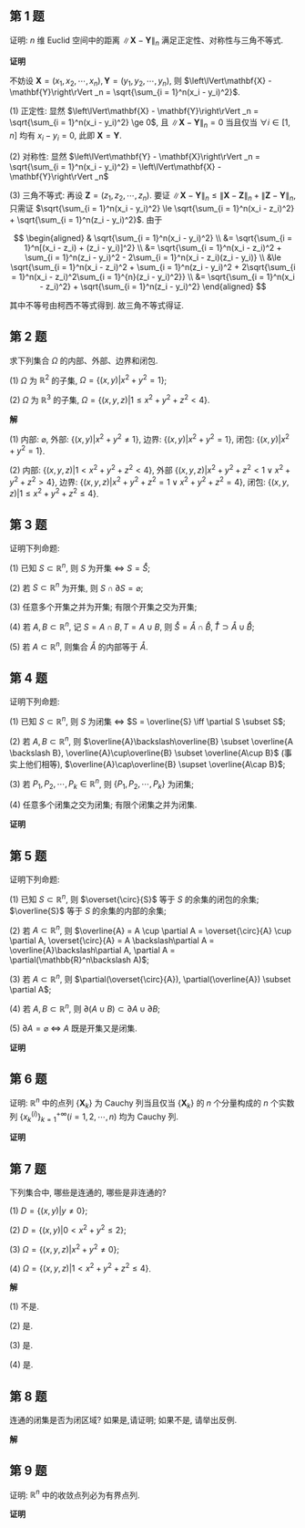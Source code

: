 ﻿## 第 1 题

证明: $n$ 维 Euclid 空间中的距离 $\left\lVert\mathbf{X} - \mathbf{Y}\right\rVert _n$ 满足正定性、对称性与三角不等式.

**证明**

不妨设 $\mathbf{X} = (x_1, x_2, \cdots, x_n), \mathbf{Y} = (y_1, y_2, \cdots, y_n)$, 则 $\left\lVert\mathbf{X} - \mathbf{Y}\right\rVert _n = \sqrt{\sum_{i = 1}^n(x_i - y_i)^2}$.

(1) 正定性: 显然 $\left\lVert\mathbf{X} - \mathbf{Y}\right\rVert _n = \sqrt{\sum_{i = 1}^n(x_i - y_i)^2} \ge 0$, 且 $\left\lVert\mathbf{X} - \mathbf{Y}\right\rVert _n = 0$ 当且仅当 $\forall i \in [1, n]$ 均有 $x_i - y_i = 0$, 此即 $\mathbf{X} = \mathbf{Y}$.

(2) 对称性: 显然 $\left\lVert\mathbf{Y} - \mathbf{X}\right\rVert _n = \sqrt{\sum_{i = 1}^n(x_i - y_i)^2} = \left\lVert\mathbf{X} - \mathbf{Y}\right\rVert _n$

(3) 三角不等式: 再设 $\mathbf{Z} = (z_1, z_2, \cdots, z_n)$. 要证 $\left\lVert\mathbf{X} - \mathbf{Y}\right\rVert _n \le \left\lVert\mathbf{X} - \mathbf{Z}\right\rVert _n + \left\lVert\mathbf{Z} - \mathbf{Y}\right\rVert _n$, 只需证 $\sqrt{\sum_{i = 1}^n(x_i - y_i)^2} \le \sqrt{\sum_{i = 1}^n(x_i - z_i)^2} + \sqrt{\sum_{i = 1}^n(z_i - y_i)^2}$. 由于

$$
\begin{aligned}
    & \sqrt{\sum_{i = 1}^n(x_i - y_i)^2} \\
    &= \sqrt{\sum_{i = 1}^n[(x_i - z_i) + (z_i - y_i)]^2} \\
    &= \sqrt{\sum_{i = 1}^n(x_i - z_i)^2 + \sum_{i = 1}^n(z_i - y_i)^2 - 2\sum_{i = 1}^n(x_i - z_i)(z_i - y_i)} \\
    &\le \sqrt{\sum_{i = 1}^n(x_i - z_i)^2 + \sum_{i = 1}^n(z_i - y_i)^2 + 2\sqrt{\sum_{i = 1}^n(x_i - z_i)^2\sum_{i = 1}^{n}(z_i - y_i)^2}} \\
    &= \sqrt{\sum_{i = 1}^n(x_i - z_i)^2} + \sqrt{\sum_{i = 1}^n(z_i - y_i)^2}
\end{aligned}
$$

其中不等号由柯西不等式得到. 故三角不等式得证.

## 第 2 题

求下列集合 $\Omega$ 的内部、外部、边界和闭包.

(1) $\Omega$ 为 $\mathbb{R}^2$ 的子集, $\Omega = \{(x, y) | x^2 + y^2 = 1\}$;

(2) $\Omega$ 为 $\mathbb{R}^3$ 的子集, $\Omega = \{(x, y, z) | 1 \le x^2 + y^2 + z^2 < 4\}$.

**解**

(1) 内部: $\varnothing$, 外部: $\{(x, y) | x^2 + y^2 \neq 1\}$, 边界: $\{(x, y) | x^2 + y^2 = 1\}$, 闭包: $\{(x, y) | x^2 + y^2 = 1\}$.

(2) 内部: $\{(x, y, z) | 1 < x^2 + y^2 + z^2 < 4\}$, 外部 $\{(x, y, z) | x^2 + y^2 + z^2 < 1 \lor x^2 + y^2 + z^2 > 4\}$, 边界: $\{(x, y, z) | x^2 + y^2 + z^2 = 1 \lor x^2 + y^2 + z^2 = 4\}$, 闭包: $\{(x, y, z) | 1 \le x^2 + y^2 + z^2 \le 4\}$.

## 第 3 题

证明下列命题:

(1) 已知 $S \subset \mathbb{R}^n$, 则 $S$ 为开集 $\iff$ $S = \mathring{S}$;

(2) 若 $S \subset \mathbb{R}^n$ 为开集, 则 $S \cap \partial S = \varnothing$;

(3) 任意多个开集之并为开集; 有限个开集之交为开集;

(4) 若 $A, B \subset \mathbb{R}^n$, 记 $S = A \cap B, T = A \cup B$, 则 $\mathring{S} = \mathring{A} \cap \mathring{B}, \mathring{T} \supset \mathring{A} \cup \mathring{B}$;

(5) 若 $A \subset \mathbb{R}^n$, 则集合 $\mathring{A}$ 的内部等于 $\mathring{A}$.

## 第 4 题

证明下列命题:

(1) 已知 $S \subset \mathbb{R}^n$, 则 $S$ 为闭集 $\iff$ $S = \overline{S} \iff \partial S \subset S$;

(2) 若 $A, B \subset \mathbb{R}^n$, 则 $\overline{A}\backslash\overline{B} \subset \overline{A \backslash B}, \overline{A}\cup\overline{B} \subset \overline{A\cup B}$ (事实上他们相等), $\overline{A}\cap\overline{B} \supset \overline{A\cap B}$;

(3) 若 $P_1, P_2, \cdots, P_k \in \mathbb{R}^n$, 则 $\{P_1, P_2, \cdots, P_k\}$ 为闭集;

(4) 任意多个闭集之交为闭集; 有限个闭集之并为闭集.

**证明**

## 第 5 题

证明下列命题:

(1) 已知 $S \subset \mathbb{R}^n$, 则 $\overset{\circ}{S}$ 等于 $S$ 的余集的闭包的余集; $\overline{S}$ 等于 $S$ 的余集的内部的余集;

(2) 若 $A \subset \mathbb{R}^n$, 则 $\overline{A} = A \cup \partial A = \overset{\circ}{A} \cup \partial A, \overset{\circ}{A} = A \backslash\partial A = \overline{A}\backslash\partial A, \partial A = \partial(\mathbb{R}^n\backslash A)$;

(3) 若 $A \subset \mathbb{R}^n$, 则 $\partial(\overset{\circ}{A}), \partial(\overline{A}) \subset \partial A$;

(4) 若 $A, B \subset \mathbb{R}^n$, 则 $\partial(A\cup B) \subset \partial A \cup \partial B$;

(5) $\partial A = \varnothing$ $\iff$ $A$ 既是开集又是闭集.

**证明**

## 第 6 题

证明: $\mathbb{R}^n$ 中的点列 $\{\mathbf{X}_k\}$ 为 Cauchy 列当且仅当 $\{\mathbf{X}_k\}$ 的 $n$ 个分量构成的 $n$ 个实数列 $\{x_k^{(i)}\}_{k=1}^{+\infty}(i = 1, 2, \cdots, n)$ 均为 Cauchy 列.

**证明**

## 第 7 题

下列集合中, 哪些是连通的, 哪些是非连通的?

(1) $D = \{(x, y) | y \neq 0\}$;

(2) $D = \{(x, y) | 0 < x^2 + y^2 \le 2\}$;

(3) $\Omega = \{(x, y, z) | x^2 + y^2 \neq 0\}$;

(4) $\Omega = \{(x, y, z) | 1 < x^2 + y^2 + z^2 \le 4\}$.

**解**

(1) 不是.

(2) 是.

(3) 是.

(4) 是.

## 第 8 题

连通的闭集是否为闭区域? 如果是,请证明; 如果不是, 请举出反例.

**解**

## 第 9 题

证明: $\mathbb{R}^n$ 中的收敛点列必为有界点列.

**证明**
